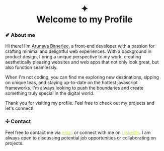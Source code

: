 
<h1 align="center" > ✦ <br> Welcome to my Profile</h1>



### ✐ About me

Hi there! I'm [Arunava Banerjee](arunava.dev), a front-end developer with a passion for crafting minimal and delightful web experiences. With a background in product design, I bring a unique perspective to my work, creating aesthetically pleasing websites and web apps that not only look great, but also function seamlessly. 

When I'm not coding, you can find me exploring new destinations, sipping on unique teas, and staying up-to-date on the hottest javascript frameworks. I'm always looking to push the boundaries and create something truly special in the digital world.

Thank you for visiting my profile. Feel free to check out my projects and let's connect!


### ✣ Contact

Feel free to contact me via <a style="color:#CBE245" href="mailto:this.is.arunava.b@gmail.com">email</a> or connect with me on <a style="color:#CBE245" href="mailto:this.is.arunava.b@gmail.com">LinkedIn</a>. I am always open to discussing potential job opportunities or collaborating on projects.



